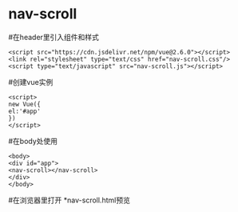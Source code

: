 # nav-scroll
#在header里引入组件和样式
```
<script src="https://cdn.jsdelivr.net/npm/vue@2.6.0"></script>
<link rel="stylesheet" type="text/css" href="nav-scroll.css"/>
<script type="text/javascript" src="nav-scroll.js"></script>
```
#创建vue实例
```
<script>
new Vue({
el:'#app'
})
</script>
```
#在body处使用
```
<body>
<div id="app">
<nav-scroll></nav-scroll>
</div>
</body>
```
#在浏览器里打开
*nav-scroll.html预览